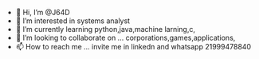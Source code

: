 - 👋 Hi, I’m @J64D
- 👀 I’m interested in  systems analyst
- 🌱 I’m currently learning python,java,machine larning,c,
- 💞️ I’m looking to collaborate on ... corporations,games,applications,
- 📫 How to reach me ... invite me in linkedn and whatsapp 21999478840

<!---
J64D/J64D is a ✨ special ✨ repository because its `README.md` (this file) appears on your GitHub profile.
You can click the Preview link to take a look at your changes.
--->
